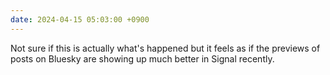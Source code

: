 ```yaml
---
date: 2024-04-15 05:03:00 +0900
---
```


Not sure if this is actually what's happened but it feels as if the previews of posts on Bluesky are showing up much better in Signal recently.
